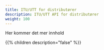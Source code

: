 ```yaml
---
title: ITU/UTT for distributører
description: ITU/UTT API for distributører
weight: 100
---
```


Her kommer det mer innhold

{{% children description="false" %}}
